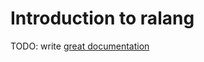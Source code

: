 # Introduction to ralang

TODO: write [great documentation](http://jacobian.org/writing/what-to-write/)
